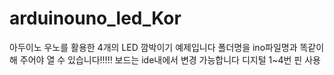 # arduinouno_led_Kor
아두이노 우노를 활용한 4개의 LED 깜박이기 예제입니다
폴더명을 ino파일명과 똑같이 해 주어야 열 수 있습니다!!!!!
보드는 ide내에서 변경 가능합니다
디지털 1~4번 핀 사용
